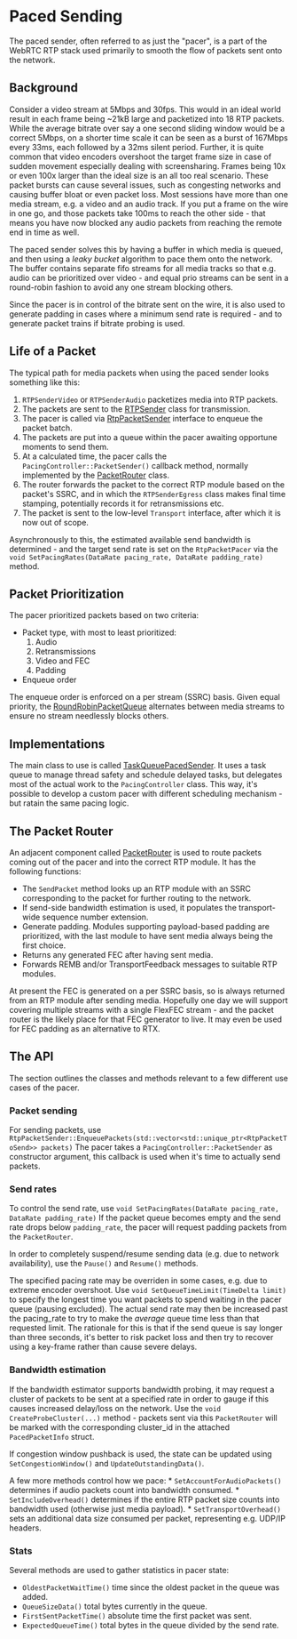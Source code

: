 <?% config.freshness.reviewed = '2021-04-12' %?>
<?% config.freshness.owner = 'sprang' %?>

# Paced Sending

The paced sender, often referred to as just the "pacer", is a part of the WebRTC
RTP stack used primarily to smooth the flow of packets sent onto the network.

## Background

Consider a video stream at 5Mbps and 30fps. This would in an ideal world result
in each frame being ~21kB large and packetized into 18 RTP packets. While the
average bitrate over say a one second sliding window would be a correct 5Mbps,
on a shorter time scale it can be seen as a burst of 167Mbps every 33ms, each
followed by a 32ms silent period. Further, it is quite common that video
encoders overshoot the target frame size in case of sudden movement especially
dealing with screensharing. Frames being 10x or even 100x larger than the ideal
size is an all too real scenario. These packet bursts can cause several issues,
such as congesting networks and causing buffer bloat or even packet loss. Most
sessions have more than one media stream, e.g. a video and an audio track. If
you put a frame on the wire in one go, and those packets take 100ms to reach the
other side - that means you have now blocked any audio packets from reaching the
remote end in time as well.

The paced sender solves this by having a buffer in which media is queued, and
then using a _leaky bucket_ algorithm to pace them onto the network. The buffer
contains separate fifo streams for all media tracks so that e.g. audio can be
prioritized over video - and equal prio streams can be sent in a round-robin
fashion to avoid any one stream blocking others.

Since the pacer is in control of the bitrate sent on the wire, it is also used
to generate padding in cases where a minimum send rate is required - and to
generate packet trains if bitrate probing is used.

## Life of a Packet

The typical path for media packets when using the paced sender looks something
like this:

1.  `RTPSenderVideo` or `RTPSenderAudio` packetizes media into RTP packets.
2.  The packets are sent to the [RTPSender] class for transmission.
3.  The pacer is called via [RtpPacketSender] interface to enqueue the packet
    batch.
4.  The packets are put into a queue within the pacer awaiting opportune moments
    to send them.
5.  At a calculated time, the pacer calls the `PacingController::PacketSender()`
    callback method, normally implemented by the [PacketRouter] class.
6.  The router forwards the packet to the correct RTP module based on the
    packet's SSRC, and in which the `RTPSenderEgress` class makes final time
    stamping, potentially records it for retransmissions etc.
7.  The packet is sent to the low-level `Transport` interface, after which it is
    now out of scope.

Asynchronously to this, the estimated available send bandwidth is determined -
and the target send rate is set on the `RtpPacketPacer` via the `void
SetPacingRates(DataRate pacing_rate, DataRate padding_rate)` method.

## Packet Prioritization

The pacer prioritized packets based on two criteria:

*   Packet type, with most to least prioritized:
    1.  Audio
    2.  Retransmissions
    3.  Video and FEC
    4.  Padding
*   Enqueue order

The enqueue order is enforced on a per stream (SSRC) basis. Given equal
priority, the [RoundRobinPacketQueue] alternates between media streams to ensure
no stream needlessly blocks others.

## Implementations

The main class to use is called [TaskQueuePacedSender]. It uses a task queue to
manage thread safety and schedule delayed tasks, but delegates most of the actual
work to the `PacingController` class.
This way, it's possible to develop a custom pacer with different scheduling
mechanism - but ratain the same pacing logic.

## The Packet Router

An adjacent component called [PacketRouter] is used to route packets coming out
of the pacer and into the correct RTP module. It has the following functions:

*   The `SendPacket` method looks up an RTP module with an SSRC corresponding to
    the packet for further routing to the network.
*   If send-side bandwidth estimation is used, it populates the transport-wide
    sequence number extension.
*   Generate padding. Modules supporting payload-based padding are prioritized,
    with the last module to have sent media always being the first choice.
*   Returns any generated FEC after having sent media.
*   Forwards REMB and/or TransportFeedback messages to suitable RTP modules.

At present the FEC is generated on a per SSRC basis, so is always returned from
an RTP module after sending media. Hopefully one day we will support covering
multiple streams with a single FlexFEC stream - and the packet router is the
likely place for that FEC generator to live. It may even be used for FEC padding
as an alternative to RTX.

## The API

The section outlines the classes and methods relevant to a few different use
cases of the pacer.

### Packet sending

For sending packets, use
`RtpPacketSender::EnqueuePackets(std::vector<std::unique_ptr<RtpPacketToSend>>
packets)` The pacer takes a `PacingController::PacketSender` as constructor
argument, this callback is used when it's time to actually send packets.

### Send rates

To control the send rate, use `void SetPacingRates(DataRate pacing_rate,
DataRate padding_rate)` If the packet queue becomes empty and the send rate
drops below `padding_rate`, the pacer will request padding packets from the
`PacketRouter`.

In order to completely suspend/resume sending data (e.g. due to network
availability), use the `Pause()` and `Resume()` methods.

The specified pacing rate may be overriden in some cases, e.g. due to extreme
encoder overshoot. Use `void SetQueueTimeLimit(TimeDelta limit)` to specify the
longest time you want packets to spend waiting in the pacer queue (pausing
excluded). The actual send rate may then be increased past the pacing_rate to
try to make the _average_ queue time less than that requested limit. The
rationale for this is that if the send queue is say longer than three seconds,
it's better to risk packet loss and then try to recover using a key-frame rather
than cause severe delays.

### Bandwidth estimation

If the bandwidth estimator supports bandwidth probing, it may request a cluster
of packets to be sent at a specified rate in order to gauge if this causes
increased delay/loss on the network. Use the `void CreateProbeCluster(...)`
method - packets sent via this `PacketRouter` will be marked with the
corresponding cluster_id in the attached `PacedPacketInfo` struct.

If congestion window pushback is used, the state can be updated using
`SetCongestionWindow()` and `UpdateOutstandingData()`.

A few more methods control how we pace: * `SetAccountForAudioPackets()`
determines if audio packets count into bandwidth consumed. *
`SetIncludeOverhead()` determines if the entire RTP packet size counts into
bandwidth used (otherwise just media payload). * `SetTransportOverhead()` sets
an additional data size consumed per packet, representing e.g. UDP/IP headers.

### Stats

Several methods are used to gather statistics in pacer state:

*   `OldestPacketWaitTime()` time since the oldest packet in the queue was
    added.
*   `QueueSizeData()` total bytes currently in the queue.
*   `FirstSentPacketTime()` absolute time the first packet was sent.
*   `ExpectedQueueTime()` total bytes in the queue divided by the send rate.

[RTPSender]: https://source.chromium.org/chromium/chromium/src/+/main:third_party/webrtc/modules/rtp_rtcp/source/rtp_sender.h;drc=77ee8542dd35d5143b5788ddf47fb7cdb96eb08e
[RtpPacketSender]: https://source.chromium.org/chromium/chromium/src/+/main:third_party/webrtc/modules/rtp_rtcp/include/rtp_packet_sender.h;drc=ea55b0872f14faab23a4e5dbcb6956369c8ed5dc
[RtpPacketPacer]: https://source.chromium.org/chromium/chromium/src/+/main:third_party/webrtc/modules/pacing/rtp_packet_pacer.h;drc=e7bc3a347760023dd4840cf6ebdd1e6c8592f4d7
[PacketRouter]: https://source.chromium.org/chromium/chromium/src/+/main:third_party/webrtc/modules/pacing/packet_router.h;drc=3d2210876e31d0bb5c7de88b27fd02ceb1f4e03e
[TaskQueuePacedSender]: https://source.chromium.org/chromium/chromium/src/+/main:third_party/webrtc/modules/pacing/task_queue_paced_sender.h;drc=5051693ada61bc7b78855c6fb3fa87a0394fa813
[RoundRobinPacketQueue]: https://source.chromium.org/chromium/chromium/src/+/main:third_party/webrtc/modules/pacing/round_robin_packet_queue.h;drc=b571ff48f8fe07678da5a854cd6c3f5dde02855f
